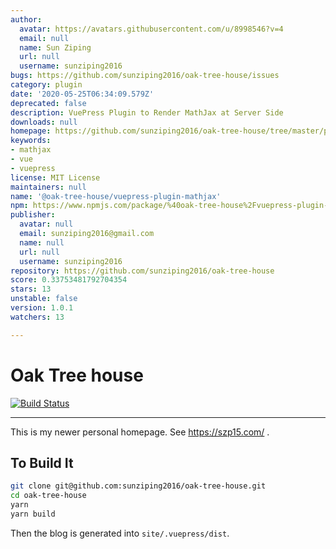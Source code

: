 ```yaml
---
author:
  avatar: https://avatars.githubusercontent.com/u/8998546?v=4
  email: null
  name: Sun Ziping
  url: null
  username: sunziping2016
bugs: https://github.com/sunziping2016/oak-tree-house/issues
category: plugin
date: '2020-05-25T06:34:09.579Z'
deprecated: false
description: VuePress Plugin to Render MathJax at Server Side
downloads: null
homepage: https://github.com/sunziping2016/oak-tree-house/tree/master/packages/%40oak-tree-house/vuepress-plugin-mathjax#readme
keywords:
- mathjax
- vue
- vuepress
license: MIT License
maintainers: null
name: '@oak-tree-house/vuepress-plugin-mathjax'
npm: https://www.npmjs.com/package/%40oak-tree-house%2Fvuepress-plugin-mathjax
publisher:
  avatar: null
  email: sunziping2016@gmail.com
  name: null
  url: null
  username: sunziping2016
repository: https://github.com/sunziping2016/oak-tree-house
score: 0.33753481792704354
stars: 13
unstable: false
version: 1.0.1
watchers: 13

---
```


# Oak Tree house

[![Build Status](https://travis-ci.com/sunziping2016/oak-tree-house.svg?branch=master)](https://travis-ci.com/sunziping2016/oak-tree-house)

****
This is my newer personal homepage. See <https://szp15.com/> .

## To Build It

```bash
git clone git@github.com:sunziping2016/oak-tree-house.git
cd oak-tree-house
yarn
yarn build
```

Then the blog is generated into `site/.vuepress/dist`.
